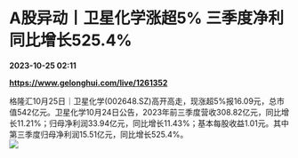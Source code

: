 # A股异动丨卫星化学涨超5% 三季度净利同比增长525.4%

**2023-10-25 02:11**

**https://www.gelonghui.com/live/1261352**

格隆汇10月25日｜卫星化学(002648.SZ)高开高走，现涨超5%报16.09元，总市值542亿元。卫星化学10月24日公告，2023年前三季度营收308.82亿元，同比增长11.21%；归母净利润33.94亿元，同比增长11.43%；基本每股收益1.01元。其中第三季度归母净利润15.51亿元，同比增长525.4%。  
![](https://img5.gelonghui.com/live/a2ae6-5090d4ad-db4a-44be-9704-7e82acef783f.png)